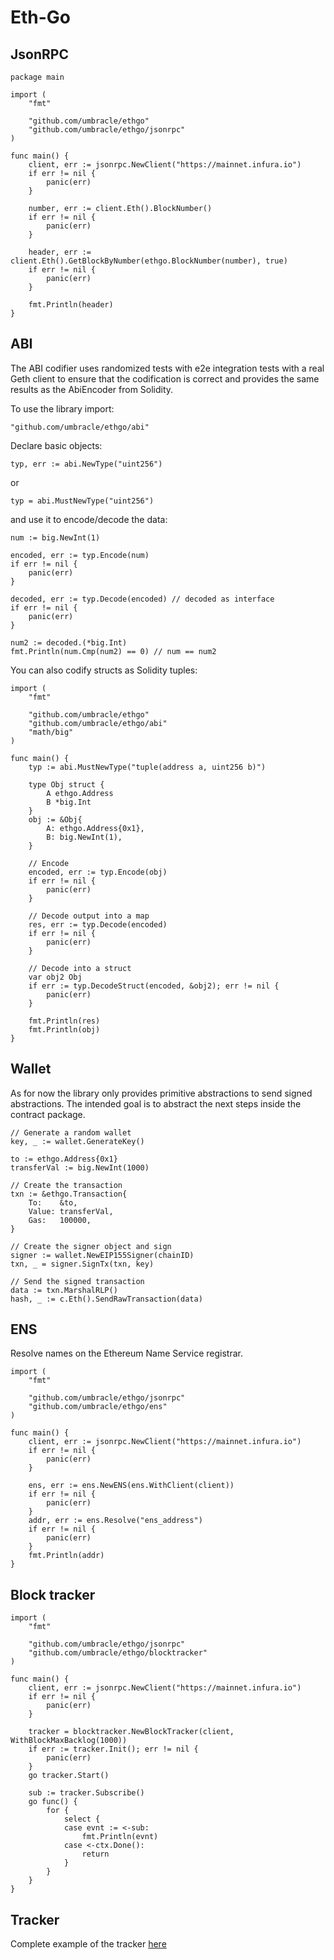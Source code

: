
# Eth-Go

## JsonRPC

```golang
package main

import (
	"fmt"
	
	"github.com/umbracle/ethgo"
	"github.com/umbracle/ethgo/jsonrpc"
)

func main() {
	client, err := jsonrpc.NewClient("https://mainnet.infura.io")
	if err != nil {
		panic(err)
	}

	number, err := client.Eth().BlockNumber()
	if err != nil {
		panic(err)
	}

	header, err := client.Eth().GetBlockByNumber(ethgo.BlockNumber(number), true)
	if err != nil {
		panic(err)
	}

	fmt.Println(header)
}
```

## ABI

The ABI codifier uses randomized tests with e2e integration tests with a real Geth client to ensure that the codification is correct and provides the same results as the AbiEncoder from Solidity. 

To use the library import:

```
"github.com/umbracle/ethgo/abi"
```

Declare basic objects:

```golang
typ, err := abi.NewType("uint256")
```

or 

```golang
typ = abi.MustNewType("uint256")
```

and use it to encode/decode the data:

```golang
num := big.NewInt(1)

encoded, err := typ.Encode(num)
if err != nil {
    panic(err)
}

decoded, err := typ.Decode(encoded) // decoded as interface
if err != nil {
    panic(err)
}

num2 := decoded.(*big.Int)
fmt.Println(num.Cmp(num2) == 0) // num == num2
```

You can also codify structs as Solidity tuples:

```golang
import (
	"fmt"
    
	"github.com/umbracle/ethgo"
	"github.com/umbracle/ethgo/abi"
	"math/big"
)

func main() {
	typ := abi.MustNewType("tuple(address a, uint256 b)")

	type Obj struct {
		A ethgo.Address
		B *big.Int
	}
	obj := &Obj{
		A: ethgo.Address{0x1},
		B: big.NewInt(1),
	}

	// Encode
	encoded, err := typ.Encode(obj)
	if err != nil {
		panic(err)
	}

	// Decode output into a map
	res, err := typ.Decode(encoded)
	if err != nil {
		panic(err)
	}

	// Decode into a struct
	var obj2 Obj
	if err := typ.DecodeStruct(encoded, &obj2); err != nil {
		panic(err)
	}

	fmt.Println(res)
	fmt.Println(obj)
}
```

## Wallet

As for now the library only provides primitive abstractions to send signed abstractions. The intended goal is to abstract the next steps inside the contract package.

```golang
// Generate a random wallet
key, _ := wallet.GenerateKey()

to := ethgo.Address{0x1}
transferVal := big.NewInt(1000)

// Create the transaction
txn := &ethgo.Transaction{
	To:    &to,
	Value: transferVal,
	Gas:   100000,
}

// Create the signer object and sign
signer := wallet.NewEIP155Signer(chainID)
txn, _ = signer.SignTx(txn, key)

// Send the signed transaction
data := txn.MarshalRLP()
hash, _ := c.Eth().SendRawTransaction(data)
```

## ENS

Resolve names on the Ethereum Name Service registrar.

```golang
import (
    "fmt"

    "github.com/umbracle/ethgo/jsonrpc"
    "github.com/umbracle/ethgo/ens"
)

func main() {
	client, err := jsonrpc.NewClient("https://mainnet.infura.io")
    if err != nil {
        panic(err)
    }

	ens, err := ens.NewENS(ens.WithClient(client))
	if err != nil {
		panic(err)
	}
	addr, err := ens.Resolve("ens_address")
	if err != nil {
		panic(err)
	}
    fmt.Println(addr)
}
```

## Block tracker

```golang
import (
    "fmt"

    "github.com/umbracle/ethgo/jsonrpc"
    "github.com/umbracle/ethgo/blocktracker"
)

func main() {
	client, err := jsonrpc.NewClient("https://mainnet.infura.io")
    if err != nil {
        panic(err)
    }

	tracker = blocktracker.NewBlockTracker(client, WithBlockMaxBacklog(1000))
	if err := tracker.Init(); err != nil {
		panic(err)
	}
	go tracker.Start()

	sub := tracker.Subscribe()
	go func() {
		for {
			select {
			case evnt := <-sub:
				fmt.Println(evnt)
			case <-ctx.Done():
				return
			}
		}
	}
}
```

## Tracker

Complete example of the tracker [here](./tracker/README.md)
